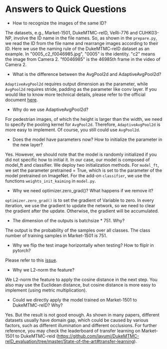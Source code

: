 # Answers to Quick Questions
-	How to recognize the images of the same ID?

The datasets, e.g., Market-1501, DukeMTMC-reID, VeRi-776 and CUHK03-NP, involve the ID name in the file names. 
So, as shown in the `prepare.py`, we read the ID from the file name and rearrange images according to their ID. 
Here we use the naming rule of the DukeMTMC-reID dataset as an example. 
In "0005_c2_f0046985.jpg", "0005" is the identity. "c2" means the image from Camera 2. "f0046985" is the 46985th frame in the video of Camera 2.

- What is the difference between the AvgPool2d and AdaptiveAvgPool2d?

`AdaptiveAvgPool2d` requires output dimension as the parameter, while `AvgPool2d` requires stride, padding as the parameter like conv layer. 
If you would like to know more technical details, please refer to the official document [here](https://pytorch.org/docs/stable/nn.html?highlight=adaptiveavgpool2d#torch.nn.AdaptiveAvgPool2d).

- Why do we use AdaptiveAvgPool2d? 

For pedestrian images, of which the height is larger than the width, we need to specify the pooling kernel for `AvgPool2d`.
Therefore, `AdaptiveAvgPool2d` is more easy to implement. Of course, you still could use `AvgPool2d`.

-	Does the model have parameters now? How to initialize the parameter in the new layer?

Yes. However, we should note that the model is randomly initialized if you did not specific how to initial it.
In our case, our model is composed of model_ft and classifier. We deploy two initialization methods.
For `model_ft`, we set the parameter pretrained = True, which is set to the parameter of the model pretrained on ImageNet. 
For the add-on `classifier`, we use the functions  `weights_init_kaiming` in `model.py`. 

-	Why we need optimizer.zero_grad()? What happens if we remove it?

`optimizer.zero_grad()` is to set the gradient of Variable to zero. 
In every iteration, we use the gradient to update the network, so we need to clear the gradient after the update.
Otherwise, the gradient will be accumulated.

-	The dimension of the outputs is batchsize * 751. Why?

The output is the probability of the samples over all classes. The class number of training samples in Market-1501 is 751. 

-	Why we flip the test image horizontally when testing? How to fliplr in pytorch?

Please refer to this [issue](https://github.com/layumi/Person_reID_baseline_pytorch/issues/99).

-	Why we L2-norm the feature?

We L2-norm the feature to apply the cosine distance in the next step. 
You also may use the Euclidean distance, but cosine distance is more easy to implement (using metric multiplication). 

-	Could we directly apply the model trained on Market-1501 to DukeMTMC-reID? Why?

Yes. But the result is not good enough. As shown in many papers, different datasets usually have domain gap, which could be caused by various factors, such as different illumination and different occlusions. 
For further reference, you may check the leaderboard of transfer learning on Market-1501 to DukeMTMC-reid (https://github.com/layumi/DukeMTMC-reID_evaluation/tree/master/State-of-the-art#transfer-learning). 
 
